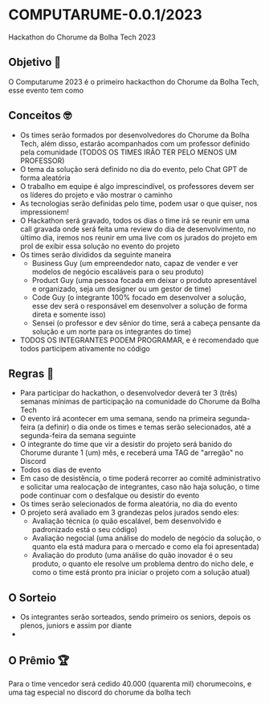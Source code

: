 # COMPUTARUME-0.0.1/2023
Hackathon do Chorume da Bolha Tech 2023

## Objetivo 🚀
O Computarume 2023 é o primeiro hackacthon do Chorume da Bolha Tech, esse evento tem como 

## Conceitos 🤓
* Os times serão formados por desenvolvedores do Chorume da Bolha Tech, além disso, estarão acompanhados com um professor definido pela comunidade (TODOS OS TIMES IRÃO TER PELO MENOS UM PROFESSOR)
* O tema da solução será definido no dia do evento, pelo Chat GPT de forma aleatória
* O trabalho em equipe é algo imprescindível, os professores devem ser os líderes do projeto e vão mostrar o caminho
* As tecnologias serão definidas pelo time, podem usar o que quiser, nos impressionem!
* O Hackathon será gravado, todos os dias o time irá se reunir em uma call gravada onde será feita uma review do dia de desenvolvimento, no último dia, iremos nos reunir em uma live com os jurados do projeto em prol de exibir essa solução no evento do projeto
* Os times serão divididos da seguinte maneira
  * Business Guy (um empreendedor nato, capaz de vender e ver modelos de negócio escaláveis para o seu produto)
  * Product Guy (uma pessoa focada em deixar o produto apresentável e organizado, seja um designer ou um gestor de time)
  * Code Guy (o integrante 100% focado em desenvolver a solução, esse dev será o responsável em desenvolver a solução de forma direta e somente isso)
  * Sensei (o professor e dev sênior do time, será a cabeça pensante da solução e um norte para os integrantes do time)
* TODOS OS INTEGRANTES PODEM PROGRAMAR, e é recomendado que todos participem ativamente no código

## Regras 📝
* Para participar do hackathon, o desenvolvedor deverá ter 3 (três) semanas mínimas de participação na comunidade do Chorume da Bolha Tech
* O evento irá acontecer em uma semana, sendo na primeira segunda-feira (a definir) o dia onde os times e temas serão selecionados, até a segunda-feira da semana seguinte
* O integrante do time que vir a desistir do projeto será banido do Chorume durante 1 (um) mês, e receberá uma TAG de "arregão" no Discord
* Todos os dias de evento 
* Em caso de desistência, o time poderá recorrer ao comitê administrativo e solicitar uma realocação de integrantes, caso não haja solução, o time pode continuar com o desfalque ou desistir do evento
* Os times serão selecionados de forma aleatória, no dia do evento
* O projeto será avaliado em 3 grandezas pelos jurados sendo eles:
  * Avaliação técnica (o quão escalável, bem desenvolvido e padronizado está o seu código)
  * Avaliação negocial (uma análise do modelo de negócio da solução, o quanto ela está madura para o mercado e como ela foi apresentada)
  * Avaliação do produto (uma análise do quão inovador é o seu produto, o quanto ele resolve um problema dentro do nicho dele, e como o time está pronto pra iniciar o projeto com a solução atual)

## O Sorteio
* Os integrantes serão sorteados, sendo primeiro os seniors, depois os plenos, juniors e assim por diante
* 

## O Prêmio 🏆
Para o time vencedor será cedido 40.000 (quarenta mil) chorumecoins, e uma tag especial no discord do chorume da bolha tech
